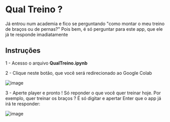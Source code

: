 # Qual Treino ?

Já entrou num academia e fico se perguntando "como montar o meu treino de braços ou de pernas?"
Pois bem, é só perguntar para este app, que ele já te responde imadiatamente


## Instruções

1 - Acesso o arquivo **QualTreino.ipynb**


2 - Clique neste botão, que você será redirecionado ao Google Colab

![image](https://github.com/leno1moraes/qualtreino/assets/47091156/81c62b31-e2ae-45ea-9ded-5b17d58573f9)



3 - Aperte player e pronto ! Só reponder o que você quer treinar hoje. Por exemplo, quer treinar os braços ? É só digitar e apertar Enter que o app já irá te responder:

![image](https://github.com/leno1moraes/qualtreino/assets/47091156/3e3ffc6f-600a-4313-b3d7-b29f23347ecd)



